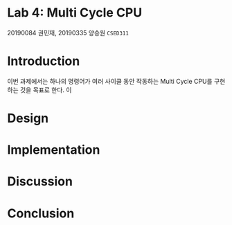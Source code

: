 Lab 4: Multi Cycle CPU
===
20190084 권민재, 20190335 양승원 `CSED311`

# Introduction
<!--
- What you have to design & implement
- What you have to learn
-->
 이번 과제에서는 하나의 명령어가 여러 사이클 동안 작동하는 Multi Cycle CPU를 구현하는 것을 목표로 한다. 이 

# Design
<!--
You should make an effort to write this section.
- How to divide a large module into submodules?
- How does each submodule operate?
- How to interconnect them?
If necessary, add a diagram to your report (handwritten diagram is also allowed)
-->

# Implementation

<!--
You should explain your Verilog code.
- The overall structure of your implementation
- A short, but meaningful description for non-trivial modules.
- The interaction between modules when they run a given scenario.
- Do NOT explain too much details of your implementation.
- Do NOT show the waveform results.
-->

# Discussion

<!--
- write anything valuable that you want to inform
For example:
- Important decisions you made
- Difficulties in designing and implementing, and your solutions for these
- Differences between your design and implementation, and the reasons for these.
- Feedback to TAs
-->

# Conclusion

<!--
don’t need to repeat the contents of the introduction section.
Just answer the following question:
- Did you succeed in achieving the goals described in the introduction section?
- If not, which goals could not be achieved? Why?
-->